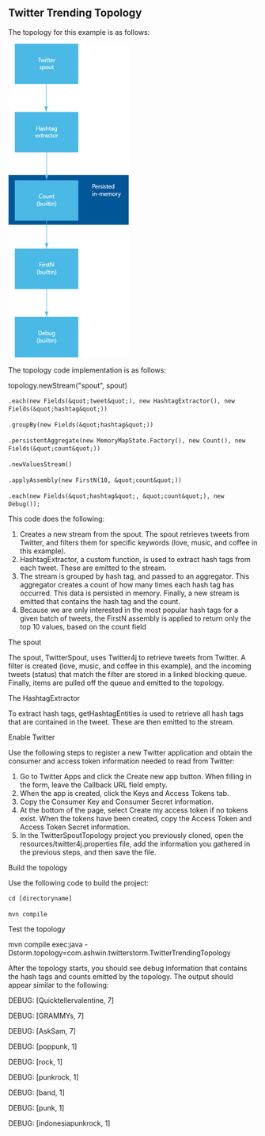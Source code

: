 ## Twitter Trending Topology

The topology for this example is as follows:

![Image](https://github.com/ashwinusc93/Twitter-Trending-Topology-With-Storm/blob/master/storm_topology.png?raw=true)

The topology code implementation is as follows:

topology.newStream(&quot;spout&quot;, spout)

    .each(new Fields(&quot;tweet&quot;), new HashtagExtractor(), new Fields(&quot;hashtag&quot;))

    .groupBy(new Fields(&quot;hashtag&quot;))

    .persistentAggregate(new MemoryMapState.Factory(), new Count(), new Fields(&quot;count&quot;))

    .newValuesStream()

    .applyAssembly(new FirstN(10, &quot;count&quot;))

    .each(new Fields(&quot;hashtag&quot;, &quot;count&quot;), new Debug());

This code does the following:

1. Creates a new stream from the spout. The spout retrieves tweets from Twitter, and filters them for specific keywords (love, music, and coffee in this example).
2. HashtagExtractor, a custom function, is used to extract hash tags from each tweet. These are emitted to the stream.
3. The stream is grouped by hash tag, and passed to an aggregator. This aggregator creates a count of how many times each hash tag has occurred. This data is persisted in memory. Finally, a new stream is emitted that contains the hash tag and the count.
4. Because we are only interested in the most popular hash tags for a given batch of tweets, the FirstN assembly is applied to return only the top 10 values, based on the count field

The spout

The spout, TwitterSpout, uses Twitter4j to retrieve tweets from Twitter. A filter is created (love, music, and coffee in this example), and the incoming tweets (status) that match the filter are stored in a linked blocking queue. Finally, items are pulled off the queue and emitted to the topology.

The HashtagExtractor

To extract hash tags, getHashtagEntities is used to retrieve all hash tags that are contained in the tweet. These are then emitted to the stream.

Enable Twitter

Use the following steps to register a new Twitter application and obtain the consumer and access token information needed to read from Twitter:

1. Go to Twitter Apps and click the Create new app button. When filling in the form, leave the Callback URL field empty.
2. When the app is created, click the Keys and Access Tokens tab.
3. Copy the Consumer Key and Consumer Secret information.
4. At the bottom of the page, select Create my access token if no tokens exist. When the tokens have been created, copy the Access Token and Access Token Secret information.
5. In the TwitterSpoutTopology project you previously cloned, open the resources/twitter4j.properties file, add the information you gathered in the previous steps, and then save the file.

Build the topology

Use the following code to build the project:

    cd [directoryname]

    mvn compile

Test the topology

mvn compile exec:java -Dstorm.topology=com.ashwin.twitterstorm.TwitterTrendingTopology

After the topology starts, you should see debug information that contains the hash tags and counts emitted by the topology. The output should appear similar to the following:

DEBUG: [Quicktellervalentine, 7]

DEBUG: [GRAMMYs, 7]

DEBUG: [AskSam, 7]

DEBUG: [poppunk, 1]

DEBUG: [rock, 1]

DEBUG: [punkrock, 1]

DEBUG: [band, 1]

DEBUG: [punk, 1]

DEBUG: [indonesiapunkrock, 1]
